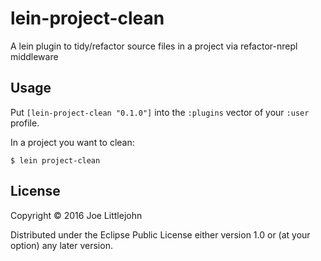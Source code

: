 # lein-project-clean

A lein plugin to tidy/refactor source files in a project via refactor-nrepl middleware

## Usage

Put `[lein-project-clean "0.1.0"]` into the `:plugins` vector of your
`:user` profile.

In a project you want to clean:

    $ lein project-clean

## License

Copyright © 2016 Joe Littlejohn

Distributed under the Eclipse Public License either version 1.0 or (at
your option) any later version.
